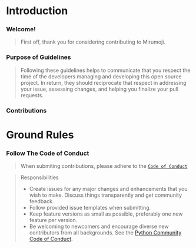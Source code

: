 # Introduction

### Welcome!

> First off, thank you for considering contributing to Mirumoji.

### Purpose of Guidelines

> Following these guidelines helps to communicate that you respect the time of the developers managing and developing this open source project. In return, they should reciprocate that respect in addressing your issue, assessing changes, and helping you finalize your pull requests.

### Contributions

# Ground Rules

### Follow The Code of Conduct

> When submiting contributions, please adhere to the [`Code of Conduct`](https://github.com/svdC1/mirumoji_open_front/blob/main/.github/CODE_OF_CONDUCT.md)

> Responsibilities
>
> -   Create issues for any major changes and enhancements that you wish to make. Discuss things transparently and get community feedback.
> -   Follow provided issue templates when submitting.
> -   Keep feature versions as small as possible, preferably one new feature per version.
> -   Be welcoming to newcomers and encourage diverse new contributors from all backgrounds. See the [Python Community Code of Conduct](https://www.python.org/psf/codeofconduct/).
